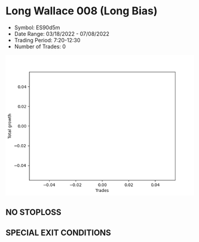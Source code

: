 # Long Wallace 008 (Long Bias)
- Symbol: ES90d5m
- Date Range: 03/18/2022 - 07/08/2022
- Trading Period: 7:20-12:30
- Number of Trades: 0

![Plot](LongWallace008ES90d5m(LongBias).png)
## NO STOPLOSS









## SPECIAL EXIT CONDITIONS 
